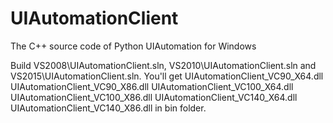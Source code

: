 # UIAutomationClient
The C++ source code of Python UIAutomation for Windows

Build VS2008\UIAutomationClient.sln, VS2010\UIAutomationClient.sln and VS2015\UIAutomationClient.sln.
You'll get
UIAutomationClient_VC90_X64.dll
UIAutomationClient_VC90_X86.dll
UIAutomationClient_VC100_X64.dll
UIAutomationClient_VC100_X86.dll
UIAutomationClient_VC140_X64.dll
UIAutomationClient_VC140_X86.dll
in bin folder.

